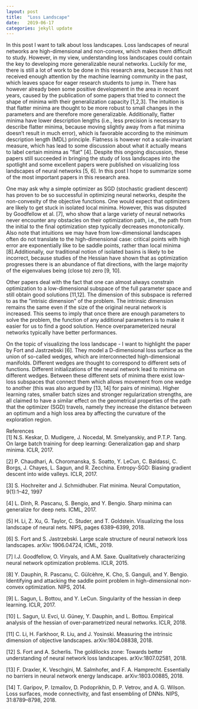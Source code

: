 ```yaml
---
layout: post
title:  "Loss Landscape"
date:   2019-06-17 
categories: jekyll update
---
```


In this post I want to talk about loss landscapes. Loss landscapes of neural networks are high-dimensional and non-convex, which makes them difficult to study. However, in my view, understanding loss landscapes could contain the key to developing more generalizable neural networks. Luckily for me, there is still a lot of work to be done in this research area, because it has not received enough attention by the machine learning community in the past, which leaves space for eager research students to jump in. There has however already been some positive development in the area in recent years, caused by the publication of some papers that tried to connect the shape of minima with their generalization capacity [1,2,3]. The intuition is that flatter minima are thought to be more robust to small changes in the parameters and are therefore more generalizable. Additionally, flatter minima have lower description lengths (i.e., less precision is necessary to describe flatter minima, because moving slightly away from a flat minima doesn’t result in much error), which is favorable according to the minimum description length (MDL) principle. Flatness is however not a scale-invariant measure, which has lead to some discussion about what it actually means to label certain minima as "flat" [4]. Despite this ongoing discussion, these papers still succeeded in bringing the study of loss landscapes into the spotlight and some excellent papers were published on visualizing loss landscapes of neural networks [5, 6]. In this post I hope to summarize some of the most important papers in this research area.

One may ask why a simple optimizer as SGD (stochastic gradient descent) has proven to be so successful in optimizing neural networks, despite the non-convexity of the objective functions. One would expect that optimizers are likely to get stuck in isolated local minima. However, this was disputed by Goodfellow et al. [7], who show that a large variety of neural networks never encounter any obstacles on their optimization path, i.e., the path from the initial to the final optimization step typically decreases monotonically. Also note that intuitions we may have from low-dimensional landscapes often do not translate to the high-dimensional case: critical points with high error are exponentially like to be saddle points, rather than local minima [8].Additionally, our traditional notion of isolated basins is likely to be incorrect, because studies of the Hessian have shown that as optimization progresses there is an abundance of flat directions, with the large majority of the eigenvalues being (close to) zero [9, 10].

Other papers deal with the fact that one can almost always constrain optimization to a low-dimensional subspace of the full parameter space and still obtain good solutions [11,12]. The dimension of this subspace is referred to as the "intrisic dimension" of the problem. The intrinsic dimension remains the same even if the size of the original neural network is increased. This seems to imply that once there are enough parameters to solve the problem, the function of any additional parameters is to make it easier for us to find a good solution. Hence overparameterized neural networks typically have better performances.

On the topic of visualizing the loss landscape - I want to highlight the paper by Fort and Jastrzebski [6]. They model a D-dimensional loss surface as the union of so-called wedges, which are interconnected high-dimensional manifolds. Different wedges are thought to correspond to different sets of functions. Different initializations of the neural network lead to minima on different wedges. Between these different sets of minima there exist low-loss subspaces that connect them which allows movement from one wedge to another (this was also argued by [13, 14] for pairs of minima). Higher learning rates, smaller batch sizes and stronger regularization strengths,  are all claimed to have a similar effect on the geometrical properties of the path that the optimizer (SGD) travels, namely they increase the distance between an optimum and a high loss area by affecting the curvature of the exploration region.




<!---In the last two years there has been more active research in this area due to a conjecture that connected the shape of minima with their generalization capacity [1, 2, 3]. Although the veracity of this conjecture has since been disputed [4], it still succeeded in bringing the study of loss landscapes of neural networks back into the spotlight. There is now a growing interest in visualizing the loss landscape of neural networks, which resulted in some interesting papers [5, 6]. However, there are still a lot of open questions to be answered, especially regarding how the loss landscape changes due to different architecture and algorithm choices and how this affects the generalization error of the neural network. In this chapter we will summarize the most important results obtained to date.

Loss landscapes are difficult to interpret due to their high-dimensionality and non- convexity. One would expect that optimizers are likely to get stuck in isolated local minima, but this was disputed by Goodfellow et al. [7], who show that a large variety of neural networks never encounter any obstacles on their optimization path, i.e., the path from the initial to the final optimization step typically decreases monotonically. This explains the success of SGD in optimizing neural networks, despite the non-convexity of the objective functions. Additionally, our low-dimensional intuitions often do not translate to the high-dimensional case: critical points with high error are exponentially likely to be saddle points, rather than local minima, which means that saddle points are thought to be the more likely cause of a possible impediment of optimisation [8]. Studies of the Hessian of the loss function also imply that the traditional notion of isolated basins is incorrect, as they show that as optimization progresses there is an abundance of flat directions, with the large majority of the eigenvalues being (close to) zero [9, 10].

Li et al. [11] show that optimization can be constrained to a relatively low-dimensional, randomly generated subspace of the full parameter space and still obtain good test accuracy. Fort and Scherlis [12] confirmed this result and noted the importance of initialization. The lowest possible dimension at which good solutions occur is called the "intrinsic dimension" of the problem. The approach from Li et al. [11] can be used for compression purposes, but also helps us to understand the structure of the loss landscape better. The authors find that the intrinsic dimension does not change much for different neural network sizes. This seems to imply that after having enough parameters to solve the problem, the extra parameters are used to increase the dimension of the solution manifold.

Fort and Jastrzebski [6] model a D-dimensional loss surface as the union of inter- connected high-dimensional manifolds (called "wedges"), with dimensions n < D. Op- timization procedures starting with different initializations lead to minima on different wedges. They show that there exist low-loss subspaces that connect these sets of different minima (this was also argued by [13, 14] for pairs of minima). So one can move from each wedge to another wedge through a low-loss connector. Different wedges are thought to correspond to different sets of functions. Higher learning rates, smaller batch sizes and stronger regularization strengths, are all claimed to have a similar effect on the geometrical properties of the path that the optimizer (SGD) travels, namely they increase the distance between an optimum and a high loss area by affecting the curvature of the exploration region.-->


References <br>
[1] N.S. Keskar, D. Mudigere, J. Nocedal, M. Smelyanskiy, and P.T.P. Tang. On large batch training for deep learning: Generalization gap and sharp minima. ICLR, 2017.

[2] P. Chaudhari, A. Choromanska, S. Soatto, Y. LeCun, C. Baldassi, C. Borgs, J. Chayes, L. Sagun, and R. Zecchina. Entropy-SGD: Biasing gradient descent into wide valleys. ICLR, 2017.

[3] S. Hochreiter and J. Schmidhuber. Flat minima. Neural Computation, 9(1):1–42, 1997

[4] L. Dinh, R. Pascanu, S. Bengio, and Y. Bengio. Sharp minima can generalize for deep nets. ICML, 2017.

[5] H. Li, Z. Xu, G. Taylor, C. Studer, and T. Goldstein. Visualizing the loss landscape of neural nets. NIPS, pages 6389–6399, 2018.

[6] S. Fort and S. Jastrzebski. Large scale structure of neural network loss landscapes. arXiv: 1906.04724, ICML, 2019.

[7]  I.J. Goodfellow, O. Vinyals, and A.M. Saxe. Qualitatively characterizing neural network optimization problems. ICLR, 2015.

[8] Y. Dauphin, R. Pascanu, C. G&uuml;lc&egrave;hre, K. Cho, S. Ganguli, and Y. Bengio. Identifying and attacking the saddle point problem in high-dimensional non-convex optimization. NIPS, 2014.

[9] L. Sagun, L. Bottou, and Y. LeCun. Singularity of the hessian in deep learning. ICLR, 2017.

[10] L. Sagun, U. Evci, U. G&uuml;ney, Y. Dauphin, and L. Bottou. Empirical analysis of the hessian of over-parametrized neural networks. ICLR, 2018.

[11] C. Li, H. Farkhoor, R. Liu, and J. Yosinski. Measuring the intrinsic dimension of objective landscapes. arXiv:1804.08838, 2018.

[12] S. Fort and A. Scherlis. The goldilocks zone: Towards better understanding of neural network loss landscapes. arXiv:1807.02581, 2018.

[13] F. Draxler, K. Veschgini, M. Salmhofer, and F. A. Hamprecht. Essentially no barriers in neural network energy landscape. arXiv:1803.00885, 2018.

[14] T. Garipov, P. Izmailov, D. Podoprikhin, D. P. Vetrov, and A. G. Wilson. Loss surfaces,
mode connectivity, and fast ensembling of DNNs. NIPS, 31:8789–8798, 2018.

